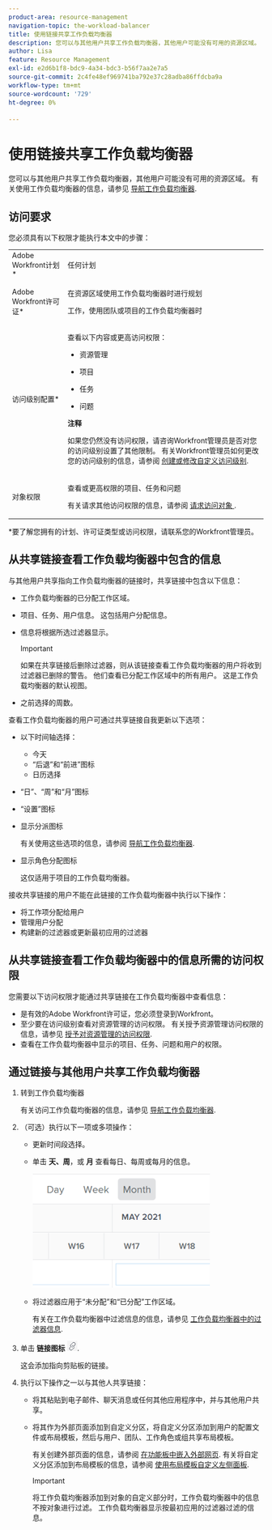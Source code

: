 ```yaml
---
product-area: resource-management
navigation-topic: the-workload-balancer
title: 使用链接共享工作负载均衡器
description: 您可以与其他用户共享工作负载均衡器，其他用户可能没有可用的资源区域。 有关使用工作负载均衡器的信息，请参阅导航工作负载均衡器。
author: Lisa
feature: Resource Management
exl-id: e2d6b1f8-bdc9-4a34-bdc3-b56f7aa2e7a5
source-git-commit: 2c4fe48ef969741ba792e37c28adba86ffdcba9a
workflow-type: tm+mt
source-wordcount: '729'
ht-degree: 0%

---
```


# 使用链接共享工作负载均衡器

您可以与其他用户共享工作负载均衡器，其他用户可能没有可用的资源区域。 有关使用工作负载均衡器的信息，请参见 [导航工作负载均衡器](../../resource-mgmt/workload-balancer/navigate-the-workload-balancer.md).

## 访问要求

您必须具有以下权限才能执行本文中的步骤：

<table style="table-layout:auto"> 
 <col> 
 <col> 
 <tbody> 
  <tr> 
   <td role="rowheader">Adobe Workfront计划*</td> 
   <td> <p>任何计划</p> </td> 
  </tr> 
  <tr> 
   <td role="rowheader">Adobe Workfront许可证*</td> 
   <td> <p>在资源区域使用工作负载均衡器时进行规划</p>
   <p>工作，使用团队或项目的工作负载均衡器时</p> </td> 
  </tr> 
  <tr> 
   <td role="rowheader">访问级别配置*</td> 
   <td> <p>查看以下内容或更高访问权限：</p> 
    <ul> 
     <li> <p>资源管理</p> </li> 
     <li> <p>项目</p> </li> 
     <li> <p>任务</p> </li> 
     <li> <p>问题</p> </li> 
    </ul> <p><b>注释</b>

如果您仍然没有访问权限，请咨询Workfront管理员是否对您的访问级别设置了其他限制。 有关Workfront管理员如何更改您的访问级别的信息，请参阅 <a href="../../administration-and-setup/add-users/configure-and-grant-access/create-modify-access-levels.md" class="MCXref xref">创建或修改自定义访问级别</a>.</p> </td>
</tr> 
  <tr> 
   <td role="rowheader">对象权限</td> 
   <td> <p>查看或更高权限的项目、任务和问题 </p> <p>有关请求其他访问权限的信息，请参阅 <a href="../../workfront-basics/grant-and-request-access-to-objects/request-access.md" class="MCXref xref">请求访问对象 </a>.</p> </td> 
  </tr> 
 </tbody> 
</table>

&#42;要了解您拥有的计划、许可证类型或访问权限，请联系您的Workfront管理员。

## 从共享链接查看工作负载均衡器中包含的信息

与其他用户共享指向工作负载均衡器的链接时，共享链接中包含以下信息：

* 工作负载均衡器的已分配工作区域。
* 项目、任务、用户信息。 这包括用户分配信息。
* 信息将根据所选过滤器显示。

  >[!IMPORTANT]
  >
  >如果在共享链接后删除过滤器，则从该链接查看工作负载均衡器的用户将收到过滤器已删除的警告。 他们查看已分配工作区域中的所有用户。 这是工作负载均衡器的默认视图。

* 之前选择的周数。

查看工作负载均衡器的用户可通过共享链接自我更新以下选项：

* 以下时间轴选择：

   * 今天
   * “后退”和“前进”图标
   * 日历选择

* “日”、“周”和“月”图标
* “设置”图标
* 显示分派图标

  有关使用这些选项的信息，请参阅 [导航工作负载均衡器](../../resource-mgmt/workload-balancer/navigate-the-workload-balancer.md).

* 显示角色分配图标

  这仅适用于项目的工作负载均衡器。

接收共享链接的用户不能在此链接的工作负载均衡器中执行以下操作：

* 将工作项分配给用户
* 管理用户分配
* 构建新的过滤器或更新最初应用的过滤器

## 从共享链接查看工作负载均衡器中的信息所需的访问权限

您需要以下访问权限才能通过共享链接在工作负载均衡器中查看信息：

* 是有效的Adobe Workfront许可证，您必须登录到Workfront。
* 至少要在访问级别查看对资源管理的访问权限。 有关授予资源管理访问权限的信息，请参见 [授予对资源管理的访问权限](../../administration-and-setup/add-users/configure-and-grant-access/grant-access-resource-management.md).
* 查看在工作负载均衡器中显示的项目、任务、问题和用户的权限。

## 通过链接与其他用户共享工作负载均衡器

1. 转到工作负载均衡器

   有关访问工作负载均衡器的信息，请参见 [导航工作负载均衡器](../../resource-mgmt/workload-balancer/navigate-the-workload-balancer.md).

1. （可选）执行以下一项或多项操作：

   * 更新时间段选择。
   * 单击 **天、周**，或 **月** 查看每日、每周或每月的信息。

     ![](assets/month-icon-on-toolbar-selected-wb-350x226.png)

   * 将过滤器应用于“未分配”和“已分配”工作区域。

     有关在工作负载均衡器中过滤信息的信息，请参见 [工作负载均衡器中的过滤器信息](../../resource-mgmt/workload-balancer/filter-information-workload-balancer.md).

1. 单击 **链接图标** ![](assets/wb-shearable-link-icon-small.png).

   这会添加指向剪贴板的链接。

1. 执行以下操作之一以与其他人共享链接：

   * 将其粘贴到电子邮件、聊天消息或任何其他应用程序中，并与其他用户共享。
   * 将其作为外部页面添加到自定义分区，将自定义分区添加到用户的配置文件或布局模板，然后与用户、团队、工作角色或组共享布局模板。

     有关创建外部页面的信息，请参阅 [在功能板中嵌入外部网页](../../reports-and-dashboards/dashboards/creating-and-managing-dashboards/embed-external-web-page-dashboard.md). 有关将自定义分区添加到布局模板的信息，请参阅 [使用布局模板自定义左侧面板](../../administration-and-setup/customize-workfront/use-layout-templates/customize-left-panel.md).

     >[!IMPORTANT]
     >
     >将工作负载均衡器添加到对象的自定义部分时，工作负载均衡器中的信息不按对象进行过滤。 工作负载均衡器显示按最初应用的过滤器过滤的信息。
